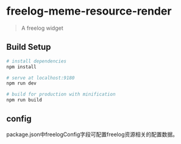 # freelog-meme-resource-render

> A freelog widget

## Build Setup

``` bash
# install dependencies
npm install

# serve at localhost:9180
npm run dev

# build for production with minification
npm run build
```


## config
package.json中freelogConfig字段可配置freelog资源相关的配置数据。
